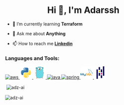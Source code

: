 <h1 align="center">Hi 👋, I'm Adarssh</h1>

- 🌱 I’m currently learning **Terraform**

- 💬 Ask me about **Anything**

- 📫 How to reach me **[Linkedin](https://www.linkedin.com/in/adarssh-athithan-40363b207/)**

<h3 align="left">Languages and Tools:</h3>
<p align="left"> <a href="https://aws.amazon.com" target="_blank" rel="noreferrer"> <img src="https://cdn.jsdelivr.net/gh/devicons/devicon/icons/amazonwebservices/amazonwebservices-plain-wordmark.svg" alt="aws" width="40" height="40"/> </a> </a> <a href="https://www.python.org" target="_blank" rel="noreferrer"> <img src="https://raw.githubusercontent.com/devicons/devicon/master/icons/python/python-original.svg" alt="python" width="40" height="40"/><a href="https://golang.org" target="_blank" rel="noreferrer"> <img src="https://raw.githubusercontent.com/devicons/devicon/master/icons/go/go-original.svg" alt="go" width="40" height="40"/> </a> <a href="https://www.java.com" target="_blank" rel="noreferrer"> <img src="https://cdn.jsdelivr.net/gh/devicons/devicon/icons/java/java-plain-wordmark.svg" alt="java" width="40" height="40"/> </a> <a href="https://spring.io/" target="_blank" rel="noreferrer"> <img src="https://www.vectorlogo.zone/logos/springio/springio-icon.svg" alt="spring" width="40" height="40"/> </a><a href="https://www.mysql.com/" target="_blank" rel="noreferrer"> <img src="https://raw.githubusercontent.com/devicons/devicon/master/icons/mysql/mysql-original-wordmark.svg" alt="mysql" width="40" height="40"/> </a> <a href="https://pandas.pydata.org/" target="_blank" rel="noreferrer"> <img src="https://raw.githubusercontent.com/devicons/devicon/2ae2a900d2f041da66e950e4d48052658d850630/icons/pandas/pandas-original.svg" alt="pandas" width="40" height="40"/> </a> </p>



<p>&nbsp;<img align="center" src="https://github-readme-stats.vercel.app/api?username=adz-ai&show_icons=true&locale=en" alt="adz-ai" /></p>

<p><img align="center" src="https://github-readme-streak-stats.herokuapp.com/?user=adz-ai&" alt="adz-ai" /></p>

<!---
<p><img align="center" src="https://github-readme-stats.vercel.app/api/top-langs?username=adz-ai&show_icons=true&locale=en&layout=compact" alt="adz-ai" /></p>
-->
